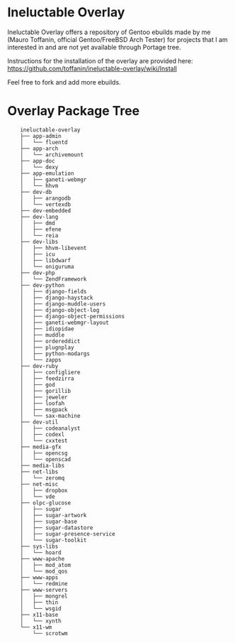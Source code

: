 Ineluctable Overlay
===================

Ineluctable Overlay offers a repository of Gentoo ebuilds made by me (Mauro Toffanin, official Gentoo/FreeBSD Arch Tester) for projects that I am interested in and are not yet available through Portage tree.

Instructions for the installation of the overlay are provided here:
https://github.com/toffanin/ineluctable-overlay/wiki/Install

Feel free to fork and add more ebuilds.


Overlay Package Tree
====================

```
	ineluctable-overlay
	├── app-admin
	│   └── fluentd
	├── app-arch
	│   └── archivemount
	├── app-doc
	│   └── dexy
	├── app-emulation
	│   ├── ganeti-webmgr
	│   └── hhvm
	├── dev-db
	│   ├── arangodb
	│   └── vertexdb
	├── dev-embedded
	├── dev-lang
	│   ├── dmd
	│   ├── efene
	│   └── reia
	├── dev-libs
	│   ├── hhvm-libevent
	│   ├── icu
	│   ├── libdwarf
	│   └── oniguruma
	├── dev-php
	│   └── ZendFramework
	├── dev-python
	│   ├── django-fields
	│   ├── django-haystack
	│   ├── django-muddle-users
	│   ├── django-object-log
	│   ├── django-object-permissions
	│   ├── ganeti-webmgr-layout
	│   ├── idiopidae
	│   ├── muddle
	│   ├── ordereddict
	│   ├── plugnplay
	│   ├── python-modargs
	│   └── zapps
	├── dev-ruby
	│   ├── configliere
	│   ├── feedzirra
	│   ├── god
	│   ├── gorillib
	│   ├── jeweler
	│   ├── loofah
	│   ├── msgpack
	│   └── sax-machine
	├── dev-util
	│   ├── codeanalyst
	│   ├── codexl
	│   └── cxxtest
	├── media-gfx
	│   ├── opencsg
	│   └── openscad
	├── media-libs
	├── net-libs
	│   └── zeromq
	├── net-misc
	│   ├── dropbox
	│   └── vde
	├── olpc-glucose
	│   ├── sugar
	│   ├── sugar-artwork
	│   ├── sugar-base
	│   ├── sugar-datastore
	│   ├── sugar-presence-service
	│   └── sugar-toolkit
	├── sys-libs
	│   └── hoard
	├── www-apache
	│   ├── mod_atom
	│   └── mod_qos
	├── www-apps
	│   └── redmine
	├── www-servers
	│   ├── mongrel
	│   ├── thin
	│   └── wsgid
	├── x11-base
	│   └── xynth
	└── x11-wm
		└── scrotwm
```